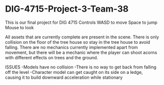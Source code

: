 # DIG-4715-Project-3-Team-38
This is our final project for DIG 4715 
Controls
WASD to move
Space to jump
Mouse to look

All assets that are currently complete are present in the scene. There is only collision on the floor of the tree house so stay in the tree house to avoid falling. There are no mechanics currently implemented apart from movement, but there will be a mechanic where the player can shoot acorns with different effects on trees and the ground.

ISSUES
-Models have no collision
-There is no way to get back from falling off the level
-Character model can get caught on its side on a ledge, causing it to build downward acceleration while stationary
